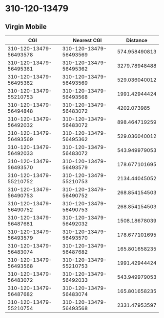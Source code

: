 # 310-120-13479
## Virgin Mobile


| CGI | Nearest CGI | Distance |
|-----|-------------|----------|
| 310-120-13479-56493578 | 310-120-13479-56493569 | 574.958490813 |
| 310-120-13479-56495361 | 310-120-13479-56495362 | 3279.78948488 |
| 310-120-13479-56495362 | 310-120-13479-56493569 | 529.036040012 |
| 310-120-13479-55210753 | 310-120-13479-56493568 | 1991.42944424 |
| 310-120-13479-56494848 | 310-120-13479-56483072 | 4202.073985 |
| 310-120-13479-56492032 | 310-120-13479-56483072 | 898.464719259 |
| 310-120-13479-56493569 | 310-120-13479-56495362 | 529.036040012 |
| 310-120-13479-56492033 | 310-120-13479-56483072 | 543.949979053 |
| 310-120-13479-56493570 | 310-120-13479-56493579 | 178.677101695 |
| 310-120-13479-55210752 | 310-120-13479-55210753 | 2134.44045052 |
| 310-120-13479-56490753 | 310-120-13479-56490752 | 268.854154503 |
| 310-120-13479-56490752 | 310-120-13479-56490753 | 268.854154503 |
| 310-120-13479-56487681 | 310-120-13479-56492032 | 1508.18678039 |
| 310-120-13479-56493579 | 310-120-13479-56493570 | 178.677101695 |
| 310-120-13479-56483074 | 310-120-13479-56487682 | 165.801658235 |
| 310-120-13479-56493568 | 310-120-13479-55210753 | 1991.42944424 |
| 310-120-13479-56483072 | 310-120-13479-56492033 | 543.949979053 |
| 310-120-13479-56487682 | 310-120-13479-56483074 | 165.801658235 |
| 310-120-13479-55210754 | 310-120-13479-56493568 | 2331.47953597 |
